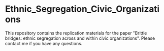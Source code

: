 # Ethnic_Segregation_Civic_Organizations
This repository contains the replication materials for the paper "Brittle bridges: ethnic segregation across and within civic organizations". Please contact me if you have any questions.
